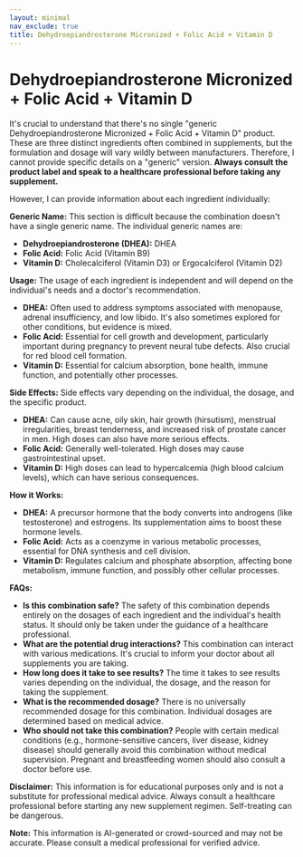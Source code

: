 ```yaml
---
layout: minimal
nav_exclude: true
title: Dehydroepiandrosterone Micronized + Folic Acid + Vitamin D
---
```


# Dehydroepiandrosterone Micronized + Folic Acid + Vitamin D

It's crucial to understand that there's no single "generic Dehydroepiandrosterone Micronized + Folic Acid + Vitamin D" product.  These are three distinct ingredients often combined in supplements, but the formulation and dosage will vary wildly between manufacturers.  Therefore, I cannot provide specific details on a "generic" version.  **Always consult the product label and speak to a healthcare professional before taking any supplement.**

However, I can provide information about each ingredient individually:

**Generic Name:**  This section is difficult because the combination doesn't have a single generic name.  The individual generic names are:

* **Dehydroepiandrosterone (DHEA):** DHEA
* **Folic Acid:**  Folic Acid (Vitamin B9)
* **Vitamin D:** Cholecalciferol (Vitamin D3) or Ergocalciferol (Vitamin D2)


**Usage:**  The usage of each ingredient is independent and will depend on the individual's needs and a doctor's recommendation.

* **DHEA:** Often used to address symptoms associated with menopause, adrenal insufficiency, and low libido.  It's also sometimes explored for other conditions, but evidence is mixed.
* **Folic Acid:** Essential for cell growth and development, particularly important during pregnancy to prevent neural tube defects. Also crucial for red blood cell formation.
* **Vitamin D:**  Essential for calcium absorption, bone health, immune function, and potentially other processes.


**Side Effects:**  Side effects vary depending on the individual, the dosage, and the specific product.

* **DHEA:** Can cause acne, oily skin, hair growth (hirsutism), menstrual irregularities, breast tenderness, and increased risk of prostate cancer in men.  High doses can also have more serious effects.
* **Folic Acid:** Generally well-tolerated. High doses may cause gastrointestinal upset.
* **Vitamin D:**  High doses can lead to hypercalcemia (high blood calcium levels), which can have serious consequences.


**How it Works:**

* **DHEA:** A precursor hormone that the body converts into androgens (like testosterone) and estrogens.  Its supplementation aims to boost these hormone levels.
* **Folic Acid:** Acts as a coenzyme in various metabolic processes, essential for DNA synthesis and cell division.
* **Vitamin D:**  Regulates calcium and phosphate absorption, affecting bone metabolism, immune function, and possibly other cellular processes.


**FAQs:**

* **Is this combination safe?**  The safety of this combination depends entirely on the dosages of each ingredient and the individual's health status. It should only be taken under the guidance of a healthcare professional.
* **What are the potential drug interactions?**  This combination can interact with various medications.  It's crucial to inform your doctor about all supplements you are taking.
* **How long does it take to see results?**  The time it takes to see results varies depending on the individual, the dosage, and the reason for taking the supplement.
* **What is the recommended dosage?**  There is no universally recommended dosage for this combination.  Individual dosages are determined based on medical advice.
* **Who should not take this combination?**  People with certain medical conditions (e.g., hormone-sensitive cancers, liver disease, kidney disease) should generally avoid this combination without medical supervision. Pregnant and breastfeeding women should also consult a doctor before use.


**Disclaimer:** This information is for educational purposes only and is not a substitute for professional medical advice.  Always consult a healthcare professional before starting any new supplement regimen.  Self-treating can be dangerous.


**Note:** This information is AI-generated or crowd-sourced and may not be accurate. Please consult a medical professional for verified advice.